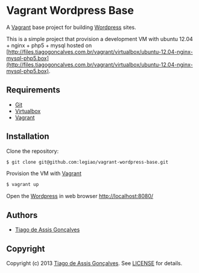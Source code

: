 # Vagrant Wordpress Base

A [Vagrant] base project for building [Wordpress] sites.

This is a simple project that provision a development VM with ubuntu 12.04 + nginx + php5 + mysql hosted on [http://files.tiagogoncalves.com.br/vagrant/virtualbox/ubuntu-12.04-nginx-mysql-php5.box](http://files.tiagogoncalves.com.br/vagrant/virtualbox/ubuntu-12.04-nginx-mysql-php5.box).

## Requirements
 * [Git]
 * [Virtualbox]
 * [Vagrant]

## Installation

Clone the repository:

```sh
$ git clone git@github.com:legiao/vagrant-wordpress-base.git
```

Provision the VM with [Vagrant]

```sh
$ vagrant up
```

Open the [Wordpress] in web browser
[http://localhost:8080/](http://localhost:8080/)

## Authors
 - [Tiago de Assis Gonçalves]

## Copyright
Copyright (c) 2013 [Tiago de Assis Gonçalves]. See [LICENSE](LICENSE) for details.

[Git]: http://git-scm.com/
[Virtualbox]: https://www.virtualbox.org/
[Vagrant]: http://www.vagrantup.com/
[Wordpress]: http://wordpress.org/
[Tiago de Assis Gonçalves]: http://tiagogoncalves.com.br